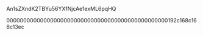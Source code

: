 An1sZXndK2TBYu56YXfNjcAe1exML6pqHQ

000000000000000000000000000000000000000000000000192c168c168c13ec


